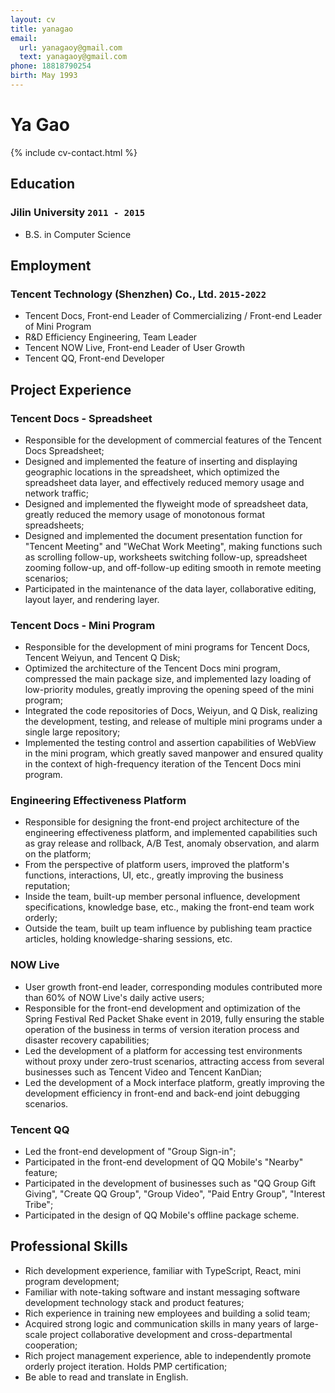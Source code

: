 ```yaml
---
layout: cv
title: yanagao
email:
  url: yanagaoy@gmail.com
  text: yanagaoy@gmail.com
phone: 18818790254
birth: May 1993
---
```


#  **Ya Gao**

{% include cv-contact.html %}


## Education

### **Jilin University** `2011 - 2015`

- B.S. in Computer Science


## Employment

### **Tencent Technology (Shenzhen) Co., Ltd.** `2015-2022`

- Tencent Docs, Front-end Leader of Commercializing / Front-end Leader of  Mini Program
- R&D Efficiency Engineering, Team Leader
- Tencent NOW Live, Front-end Leader of User Growth
- Tencent QQ, Front-end Developer

## Project Experience

### **Tencent Docs - Spreadsheet**

- Responsible for the development of commercial features of the Tencent Docs Spreadsheet;
- Designed and implemented the feature of inserting and displaying geographic locations in the spreadsheet, which optimized the spreadsheet data layer, and effectively reduced memory usage and network traffic;
- Designed and implemented the flyweight mode of spreadsheet data, greatly reduced the memory usage of monotonous format spreadsheets;
- Designed and implemented the document presentation function for "Tencent Meeting" and "WeChat Work Meeting", making functions such as scrolling follow-up, worksheets switching follow-up, spreadsheet zooming follow-up, and off-follow-up editing smooth in remote meeting scenarios;
- Participated in the maintenance of the data layer, collaborative editing, layout layer, and rendering layer.

### **Tencent Docs - Mini Program**

- Responsible for the development of mini programs for Tencent Docs, Tencent Weiyun, and Tencent Q Disk;
- Optimized the architecture of the Tencent Docs mini program, compressed the main package size, and implemented lazy loading of low-priority modules, greatly improving the opening speed of the mini program;
- Integrated the code repositories of Docs, Weiyun, and Q Disk, realizing the development, testing, and release of multiple mini programs under a single large repository;
- Implemented the testing control and assertion capabilities of WebView in the mini program, which greatly saved manpower and ensured quality in the context of high-frequency iteration of the Tencent Docs mini program.

### **Engineering Effectiveness Platform**

- Responsible for designing the front-end project architecture of the engineering effectiveness platform, and implemented capabilities such as gray release and rollback, A/B Test, anomaly observation, and alarm on the platform;
- From the perspective of platform users, improved the platform's functions, interactions, UI, etc., greatly improving the business reputation;
- Inside the team, built-up member personal influence, development specifications, knowledge base, etc., making the front-end team work orderly;
- Outside the team, built up team influence by publishing team practice articles, holding knowledge-sharing sessions, etc.

### **NOW Live**

- User growth front-end leader, corresponding modules contributed more than 60% of NOW Live's daily active users;
- Responsible for the front-end development and optimization of the Spring Festival Red Packet Shake event in 2019, fully ensuring the stable operation of the business in terms of version iteration process and disaster recovery capabilities;
- Led the development of a platform for accessing test environments without proxy under zero-trust scenarios, attracting access from several businesses such as Tencent Video and Tencent KanDian;
- Led the development of a Mock interface platform, greatly improving the development efficiency in front-end and back-end joint debugging scenarios.

### **Tencent QQ**

- Led the front-end development of "Group Sign-in";
- Participated in the front-end development of QQ Mobile's "Nearby" feature;
- Participated in the development of businesses such as "QQ Group Gift Giving", "Create QQ Group", "Group Video", "Paid Entry Group", "Interest Tribe";
- Participated in the design of QQ Mobile's offline package scheme.

## Professional Skills
- Rich development experience, familiar with TypeScript, React, mini program development;
- Familiar with note-taking software and instant messaging software development technology stack and product features;
- Rich experience in training new employees and building a solid team;
- Acquired strong logic and communication skills in many years of large-scale project collaborative development and cross-departmental cooperation;
- Rich project management experience, able to independently promote orderly project iteration. Holds PMP certification;
- Be able to read and translate in English.